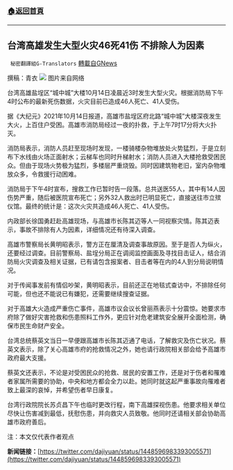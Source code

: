 ###  [:house:返回首頁](https://github.com/ourhimalayas/txt)
---


## 台湾高雄发生大型火灾46死41伤 不排除人为因素
` 秘密翻譯組G-Translators` [轉載自GNews](https://gnews.org/zh-hans/1593715/)

撰稿：青衣
![](https://assets.gnews.org/wp-content/uploads/2021/10/图片3-8.png)
图片来自网络

台湾高雄盐埕区“城中城”大楼10月14日凌晨近3时发生大型火灾。根据消防局下午4时公布的最新死伤数据，火灾目前已造成46人死亡、41人受伤。

据《大纪元》2021年10月14日报道，高雄市盐埕区府北路“城中城”大楼深夜发生大火，上百住户受困。高雄市消防局经过一夜的扑救，于上午7时17分将大火扑灭。

消防局表示，消防人员赶至现场时发现，一楼骑楼杂物堆放处火势猛烈，于是立刻布下水线由火场正面射水；云梯车也同时升梯射水；消防人员进入大楼抢救受困民众。但由于现场火势极为猛烈，多楼层严重烧毁。同时因建筑物老旧，室内杂物堆放众多，令救援行动困难。

消防局于下午4时宣布，搜救工作已暂时告一段落。总共送医55人，其中有14人因伤势严重，随后被医院宣布死亡；另外32人救出时已明显死亡，直接送往市立殡仪馆。最终的统计是：这次火灾共造成46人死亡、41人受伤。

内政部长徐国勇赶赴高雄现场，与高雄市长陈其迈等人一同视察灾情。陈其迈表示，事故不排除有人为因素，详细情况还有待深入调查。

高雄市警察局长黄明昭表示，警方正在厘清及调查事故原因。至于是否人为纵火，还要经过调查。目前警察局、盐埕分局正在调阅监控画面及寻找目击证人，结合消防局火灾调查及相关证据，已有请包含报案者、目击者等在内的4人到分局说明情况。

对于传闻事发前有情侣吵架，黄明昭表示，目前还正在地毯式查访中，不排除任何可能，但也还不能说已有嫌犯，还需要继续搜查证据。

对于高雄大火造成严重伤亡事件，高雄市议会议长曾丽燕表示十分震惊。她要求市府除了做好灾害抢救和伤患照料工作外，更应针对危老建筑安全展开全面检测，确保市民生命财产安全。

台湾总统蔡英文当日一早便跟高雄市长陈其迈通了电话，了解救灾及伤亡状况。蔡英文表示，除了关心高雄市府的抢救情况之外，她也请行政院相关部会给予高雄市政府最大支援。

蔡英文还表示，不论是对受困民众的抢救、居民的安置工作，还是对于伤者和罹难者家属所需要的协助，中央和地方都会全力以赴。她同时就这起严重事故向罹难者致上最深的哀悼，并希望伤者早日康复。

台湾行政院院长苏贞昌下午也临时更改行程，南下高雄探视伤患。他要求相关单位尽快让伤害减到最低，抚慰伤患，并向救灾人员致敬。他同时还请相关部会协助高雄市政府善后。

注：本文仅代表作者观点

**新闻链接：**[https://twitter.com/dajiyuan/status/1448596983393005571](https://twitter.com/dajiyuan/status/1448596983393005571)
